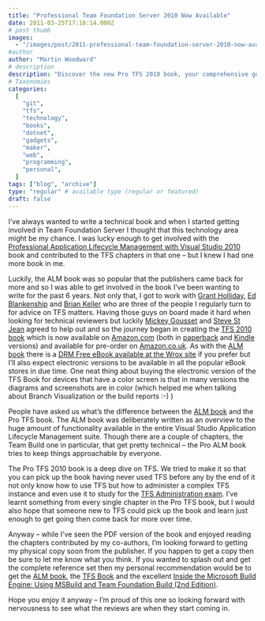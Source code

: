 ```yaml
---
title: "Professional Team Foundation Server 2010 Now Available"
date: 2011-03-25T17:18:14.000Z
# post thumb
images:
  - "/images/post/2011-professional-team-foundation-server-2010-now-available.jpg"
#author
author: "Martin Woodward"
# description
description: "Discover the new Pro TFS 2010 book, your comprehensive guide to mastering Team Foundation Server, now available in multiple formats."
# Taxonomies
categories:
  [
    "git",
    "tfs",
    "technology",
    "books",
    "dotnet",
    "gadgets",
    "maker",
    "web",
    "programming",
    "personal",
  ]
tags: ["blog", "archive"]
type: "regular" # available type (regular or featured)
draft: false
---
```


[](http://www.amazon.com/gp/product/0470943327/ref=as_li_ss_tl?ie=UTF8&tag=woodweb03-20&linkCode=as2&camp=1789&creative=390957&creativeASIN=0470943327)I’ve always wanted to write a technical book and when I started getting involved in Team Foundation Server I thought that this technology area might be my chance. I was lucky enough to get involved with the [Professional Application Lifecycle Management with Visual Studio 2010](http://www.amazon.com/gp/product/0470484268/ref=as_li_ss_tl?ie=UTF8&tag=woodweb03-20&linkCode=as2&camp=1789&creative=390957&creativeASIN=0470484268) book and contributed to the TFS chapters in that one – but I knew I had one more book in me.

Luckily, the ALM book was so popular that the publishers came back for more and so I was able to get involved in the book I’ve been wanting to write for the past 6 years. Not only that, I got to work with [Grant Holliday](http://blogs.msdn.com/b/granth/), [Ed Blankenship](http://www.edsquared.com/) and [Brian Keller](http://blogs.msdn.com/b/briankel/) who are three of the people I regularly turn to for advice on TFS matters. Having those guys on board made it hard when looking for technical reviewers but luckily [Mickey Gousset](http://www.teamsystemrocks.com/) and [Steve St Jean](http://sstjean.blogspot.com/) agreed to help out and so the journey began in creating the [TFS 2010 book](http://www.amazon.com/gp/product/0470943327/ref=as_li_ss_tl?ie=UTF8&tag=woodweb03-20&linkCode=as2&camp=1789&creative=390957&creativeASIN=0470943327) which is now available on [Amazon.com](http://www.amazon.com/gp/product/0470943327/ref=as_li_ss_tl?ie=UTF8&tag=woodweb03-20&linkCode=as2&camp=1789&creative=390957&creativeASIN=0470943327) (both in [paperback](http://www.amazon.com/gp/product/0470943327/ref=as_li_ss_tl?ie=UTF8&tag=woodweb03-20&linkCode=as2&camp=1789&creative=390957&creativeASIN=0470943327) and [Kindle](http://www.amazon.com/gp/product/B004S82RRE/ref=as_li_ss_tl?ie=UTF8&tag=woodweb03-20&linkCode=as2&camp=1789&creative=390957&creativeASIN=B004S82RRE) versions) and available for pre-order on [Amazon.co.uk](http://www.amazon.co.uk/gp/product/0470943327/ref=as_li_ss_tl?ie=UTF8&tag=woodwardwebcom&linkCode=as2&camp=1634&creative=19450&creativeASIN=0470943327). As with the [ALM book](http://www.amazon.com/gp/product/0470484268/ref=as_li_ss_tl?ie=UTF8&tag=woodweb03-20&linkCode=as2&camp=1789&creative=390957&creativeASIN=0470484268) there is a [DRM Free eBook available at the Wrox site](http://www.wrox.com/WileyCDA/WroxTitle/Professional-Team-Foundation-Server-2010.productCd-0470943327.html) if you prefer but I’ll also expect electronic versions to be available in all the popular eBook stores in due time. One neat thing about buying the electronic version of the TFS Book for devices that have a color screen is that in many versions the diagrams and screenshots are in color (which helped me when talking about Branch Visualization or the build reports :-) )

[](http://www.amazon.com/gp/product/0470484268/ref=as_li_ss_tl?ie=UTF8&tag=woodweb03-20&linkCode=as2&camp=1789&creative=390957&creativeASIN=0470484268)People have asked us what’s the difference between the [ALM book](http://www.amazon.com/gp/product/0470484268/ref=as_li_ss_tl?ie=UTF8&tag=woodweb03-20&linkCode=as2&camp=1789&creative=390957&creativeASIN=0470484268) and the Pro TFS book. The ALM book was deliberately written as an overview to the huge amount of functionality available in the entire Visual Studio Application Lifecycle Management suite. Though there are a couple of chapters, the Team Build one in particular, that get pretty technical – the Pro ALM book tries to keep things approachable by everyone.

The Pro TFS 2010 book is a deep dive on TFS. We tried to make it so that you can pick up the book having never used TFS before any by the end of it not only know how to use TFS but how to administer a complex TFS instance and even use it to study for the [TFS Administration exam](http://www.microsoft.com/learning/en/us/exam.aspx?ID=70-512). I’ve learnt something from every single chapter in the Pro TFS book, but I would also hope that someone new to TFS could pick up the book and learn just enough to get going then come back for more over time.

Anyway – while I’ve seen the PDF version of the book and enjoyed reading the chapters contributed by my co-authors, I’m looking forward to getting my physical copy soon from the publisher. If you happen to get a copy then be sure to let me know what you think. If you wanted to splash out and get the complete reference set then my personal recommendation would be to get the [ALM book](http://www.amazon.com/gp/product/0470484268/ref=as_li_ss_tl?ie=UTF8&tag=woodweb03-20&linkCode=as2&camp=1789&creative=390957&creativeASIN=0470484268), the [TFS Book](http://www.amazon.com/gp/product/0470943327/ref=as_li_ss_tl?ie=UTF8&tag=woodweb03-20&linkCode=as2&camp=1789&creative=390957&creativeASIN=0470943327) and the excellent [Inside the Microsoft Build Engine: Using MSBuild and Team Foundation Build (2nd Edition)](http://www.amazon.com/gp/product/0735645248/ref=as_li_ss_tl?ie=UTF8&tag=woodweb03-20&linkCode=as2&camp=1789&creative=390957&creativeASIN=0735645248).

Hope you enjoy it anyway – I’m proud of this one so looking forward with nervousness to see what the reviews are when they start coming in.
